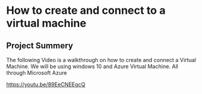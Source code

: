 <h1>How to create and connect to a virtual machine</h1>
<p>
   
<h2>Project Summery</h2>
The following Video is a walkthrough on how to create and connect a Virtual Machine. We will be using windows 10 and Azure Virtual Machine. All through Microsoft Azure
  



https://youtu.be/89EeCNEEgcQ

